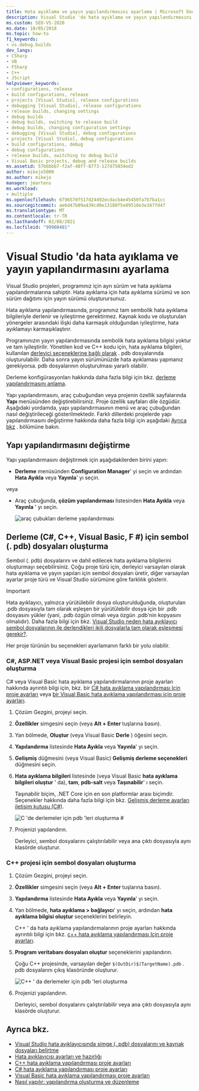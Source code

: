 ```yaml
---
title: Hata ayıklama ve yayın yapılandırmasını ayarlama | Microsoft Docs
description: Visual Studio 'da hata ayıklama ve yayın yapılandırmasını ayarlayın. Hata ayıklama için hata ayıklama sürümü ve son sürüm dağıtımı için yayın sürümü oluşturursunuz.
ms.custom: SEO-VS-2020
ms.date: 10/05/2018
ms.topic: how-to
f1_keywords:
- vs.debug.builds
dev_langs:
- CSharp
- VB
- FSharp
- C++
- JScript
helpviewer_keywords:
- configurations, release
- build configurations, release
- projects [Visual Studio], release configurations
- debugging [Visual Studio], release configurations
- release builds, changing settings
- debug builds
- debug builds, switching to release build
- debug builds, changing configuration settings
- debugging [Visual Studio], debug configurations
- projects [Visual Studio], debug configurations
- build configurations, debug
- debug configurations
- release builds, switching to debug build
- Visual Basic projects, debug and release builds
ms.assetid: 57b6bbb7-f2af-48f7-8773-127d75034ed2
author: mikejo5000
ms.author: mikejo
manager: jmartens
ms.workload:
- multiple
ms.openlocfilehash: 6f96570f517d24492ecdacb4e45450fa7b7ba1cc
ms.sourcegitcommit: ae6d47b09a439cd0e13180f5e89510e3e347fd47
ms.translationtype: MT
ms.contentlocale: tr-TR
ms.lasthandoff: 02/08/2021
ms.locfileid: "99908401"
---
```

# <a name="set-debug-and-release-configurations-in-visual-studio"></a>Visual Studio 'da hata ayıklama ve yayın yapılandırmasını ayarlama

Visual Studio projeleri, programınız için ayrı sürüm ve hata ayıklama yapılandırmalarına sahiptir. Hata ayıklama için hata ayıklama sürümü ve son sürüm dağıtımı için yayın sürümü oluşturursunuz.

Hata ayıklama yapılandırmasında, programınız tam sembolik hata ayıklama bilgileriyle derlenir ve iyileştirme gerektirmez. Kaynak kodu ve oluşturulan yönergeler arasındaki ilişki daha karmaşık olduğundan iyileştirme, hata ayıklamayı karmaşıklaştırır.

Programınızın yayın yapılandırmasında sembolik hata ayıklama bilgisi yoktur ve tam iyileştirilir. Yönetilen kod ve C++ kodu için, hata ayıklama bilgileri, kullanılan [derleyici seçeneklerine bağlı olarak](#BKMK_symbols_release) . pdb dosyalarında oluşturulabilir. Daha sonra yayın sürümünüzde hata ayıklaması yapmanız gerekiyorsa. pdb dosyalarının oluşturulması yararlı olabilir.

Derleme konfigürasyonları hakkında daha fazla bilgi için bkz. [derleme yapılandırmasını anlama](../ide/understanding-build-configurations.md).

Yapı yapılandırmasını, araç çubuğundan veya projenin özellik sayfalarında **Yapı** menüsünden değiştirebilirsiniz. Proje özellik sayfaları dile özgüdür. Aşağıdaki yordamda, yapı yapılandırmasının menü ve araç çubuğundan nasıl değiştirileceği gösterilmektedir. Farklı dillerdeki projelerde yapı yapılandırmasını değiştirme hakkında daha fazla bilgi için aşağıdaki [Ayrıca bkz](#see-also) . bölümüne bakın.

## <a name="change-the-build-configuration"></a>Yapı yapılandırmasını değiştirme

Yapı yapılandırmasını değiştirmek için aşağıdakilerden birini yapın:

* **Derleme** menüsünden **Configuration Manager**' yi seçin ve ardından **Hata Ayıkla** veya **Yayınla**' yı seçin.

veya

* Araç çubuğunda, **çözüm yapılandırması** listesinden **Hata Ayıkla** veya **Yayınla** ' yı seçin.

  ![araç çubukları derleme yapılandırması](../debugger/media/toolbarbuildconfiguration.png "ToolbarBuildConfiguration")

## <a name="generate-symbol-pdb-files-for-a-build-c-c-visual-basic-f"></a><a name="BKMK_symbols_release"></a>Derleme (C#, C++, Visual Basic, F #) için sembol (. pdb) dosyaları oluşturma

Sembol (. pdb) dosyalarını ve dahil edilecek hata ayıklama bilgilerini oluşturmayı seçebilirsiniz. Çoğu proje türü için, derleyici varsayılan olarak hata ayıklama ve yayın yapıları için sembol dosyaları üretir, diğer varsayılan ayarlar proje türü ve Visual Studio sürümüne göre farklılık gösterir.

> [!IMPORTANT]
> Hata ayıklayıcı, yalnızca yürütülebilir dosya oluşturulduğunda, oluşturulan .pdb dosyasıyla tam olarak eşleşen bir yürütülebilir dosya için bir .pdb dosyasını yükler (yani, .pdb özgün olmalı veya özgün .pdb'nin kopyasını olmalıdır). Daha fazla bilgi için bkz. [Visual Studio neden hata ayıklayıcı sembol dosyalarının ile derlendikleri ikili dosyalarla tam olarak eşleşmesi gerekir?](/archive/blogs/jimgries/why-does-visual-studio-require-debugger-symbol-files-to-exactly-match-the-binary-files-that-they-were-built-with).

Her proje türünün bu seçenekleri ayarlamanın farklı bir yolu olabilir.

### <a name="generate-symbol-files-for-a-c-aspnet-or-visual-basic-project"></a>C#, ASP.NET veya Visual Basic projesi için sembol dosyaları oluşturma

C# veya Visual Basic hata ayıklama yapılandırmalarının proje ayarları hakkında ayrıntılı bilgi için, bkz. bir [C# hata ayıklama yapılandırması Için proje ayarları](../debugger/project-settings-for-csharp-debug-configurations.md) veya [bir Visual Basic hata ayıklama yapılandırması için proje ayarları](../debugger/project-settings-for-a-visual-basic-debug-configuration.md).

1. Çözüm Gezgini, projeyi seçin.

2. **Özellikler** simgesini seçin (veya **Alt + Enter** tuşlarına basın).

3. Yan bölmede, **Oluştur** (veya Visual Basic **Derle** ) öğesini seçin.

4. **Yapılandırma** listesinde **Hata Ayıkla** veya **Yayınla**' yı seçin.

5. **Gelişmiş** düğmesini (veya Visual Basic) **Gelişmiş derleme seçenekleri** düğmesini seçin.

6. **Hata ayıklama bilgileri** listesinde (veya Visual Basic **hata ayıklama bilgileri oluştur** ' da), **tam**, **pdb-salt** veya **Taşınabilir**' ı seçin.

   Taşınabilir biçim, .NET Core için en son platformlar arası biçimdir. Seçenekler hakkında daha fazla bilgi için bkz. [Gelişmiş derleme ayarları iletişim kutusu (C#)](../ide/reference/advanced-build-settings-dialog-box-csharp.md).

   ![C 'de derlemeler için pdb 'leri oluşturma #](../debugger/media/dbg_project_properties_pdb_csharp.png "GeneratePDBsForCSharp")

7. Projenizi yapılandırın.

   Derleyici, sembol dosyalarını çalıştırılabilir veya ana çıktı dosyasıyla aynı klasörde oluşturur.

### <a name="generate-symbol-files-for-a-c-project"></a>C++ projesi için sembol dosyaları oluşturma

1. Çözüm Gezgini, projeyi seçin.

2. **Özellikler** simgesini seçin (veya **Alt + Enter** tuşlarına basın).

3. **Yapılandırma** listesinde **Hata Ayıkla** veya **Yayınla**' yı seçin.

4. Yan bölmede, **hata ayıklama > bağlayıcı**' yı seçin, ardından **hata ayıklama bilgisi oluştur** seçeneklerini belirleyin.

   C++ ' da hata ayıklama yapılandırmalarının proje ayarları hakkında ayrıntılı bilgi için bkz. [c++ hata ayıklama yapılandırması Için proje ayarları](../debugger/project-settings-for-a-cpp-debug-configuration.md).

5. **Program veritabanı dosyaları oluştur** seçeneklerini yapılandırın.

   Çoğu C++ projesinde, varsayılan değer `$(OutDir)$(TargetName).pdb` . pdb dosyalarını çıkış klasöründe oluşturur.

   ![C++ ' da derlemeler için pdb 'leri oluşturma](../debugger/media/dbg_project_properties_pdb_cplusplus.png "GeneratePDBsforCPlusPlus")

6. Projenizi yapılandırın.

   Derleyici, sembol dosyalarını çalıştırılabilir veya ana çıktı dosyasıyla aynı klasörde oluşturur.

## <a name="see-also"></a><a name="see-also"></a>Ayrıca bkz.

- [Visual Studio hata ayıklayıcısında simge (. pdb) dosyalarını ve kaynak dosyaları belirtme](../debugger/specify-symbol-dot-pdb-and-source-files-in-the-visual-studio-debugger.md)<br/>
- [Hata ayıklayıcısı ayarları ve hazırlığı](../debugger/debugger-settings-and-preparation.md)<br/>
- [C++ hata ayıklama yapılandırması proje ayarları](../debugger/project-settings-for-a-cpp-debug-configuration.md)<br/>
- [C# hata ayıklama yapılandırması proje ayarları](../debugger/project-settings-for-csharp-debug-configurations.md)<br/>
- [Visual Basic hata ayıklama yapılandırması proje ayarları](../debugger/project-settings-for-a-visual-basic-debug-configuration.md)<br/>
- [Nasıl yapılır: yapılandırma oluşturma ve düzenleme](../ide/how-to-create-and-edit-configurations.md)